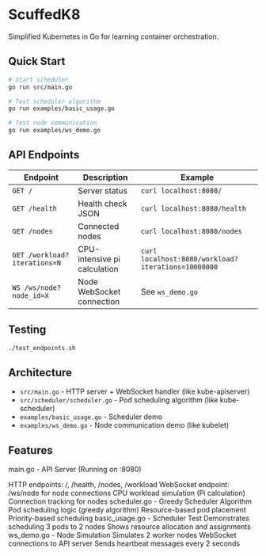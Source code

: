 # ScuffedK8

Simplified Kubernetes in Go for learning container orchestration.

## Quick Start

```bash
# Start scheduler
go run src/main.go

# Test scheduler algorithm
go run examples/basic_usage.go

# Test node communication
go run examples/ws_demo.go
```

## API Endpoints

| Endpoint | Description | Example |
|----------|-------------|---------|
| `GET /` | Server status | `curl localhost:8080/` |
| `GET /health` | Health check JSON | `curl localhost:8080/health` |
| `GET /nodes` | Connected nodes | `curl localhost:8080/nodes` |
| `GET /workload?iterations=N` | CPU-intensive pi calculation | `curl localhost:8080/workload?iterations=10000000` |
| `WS /ws/node?node_id=X` | Node WebSocket connection | See `ws_demo.go` |

## Testing

```bash
./test_endpoints.sh
```

## Architecture

- `src/main.go` - HTTP server + WebSocket handler (like kube-apiserver)
- `src/scheduler/scheduler.go` - Pod scheduling algorithm (like kube-scheduler)
- `examples/basic_usage.go` - Scheduler demo
- `examples/ws_demo.go` - Node communication demo (like kubelet)

## Features

main.go - API Server (Running on :8080)

HTTP endpoints: /, /health, /nodes, /workload
    WebSocket endpoint: /ws/node for node connections
    CPU workload simulation (Pi calculation)
    Connection tracking for nodes
scheduler.go - Greedy Scheduler Algorithm
    Pod scheduling logic (greedy algorithm)
    Resource-based pod placement
    Priority-based scheduling
basic_usage.go - Scheduler Test
    Demonstrates scheduling 3 pods to 2 nodes
    Shows resource allocation and assignments
ws_demo.go - Node Simulation
    Simulates 2 worker nodes
    WebSocket connections to API server
    Sends heartbeat messages every 2 seconds
